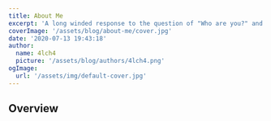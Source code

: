```yaml
---
title: About Me
excerpt: 'A long winded response to the question of "Who are you?" and "Why should I care?"'
coverImage: '/assets/blog/about-me/cover.jpg'
date: '2020-07-13 19:43:18'
author:
  name: 4lch4
  picture: '/assets/blog/authors/4lch4.png'
ogImage:
  url: '/assets/img/default-cover.jpg'
---
```


## Overview

